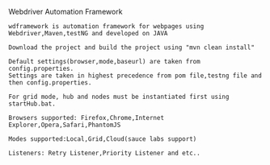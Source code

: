 Webdriver Automation Framework
 
	wdframework is automation framework for webpages using Webdriver,Maven,testNG and developed on JAVA 

	Download the project and build the project using "mvn clean install"

	Default settings(browser,mode,baseurl) are taken from config.properties.
	Settings are taken in highest precedence from pom file,testng file and then config.properties.

	For grid mode, hub and nodes must be instantiated first using startHub.bat.

	Browsers supported: Firefox,Chrome,Internet Explorer,Opera,Safari,PhantomJS

	Modes supported:Local,Grid,Cloud(sauce labs support)

	Listeners: Retry Listener,Priority Listener and etc..
